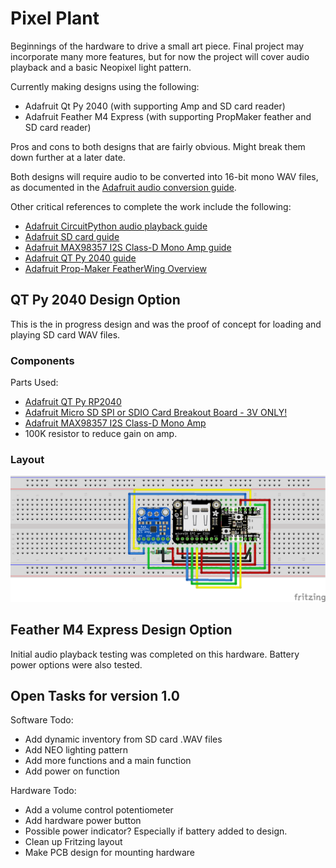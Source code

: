 # Pixel Plant
Beginnings of the hardware to drive a small art piece. Final project may incorporate many more features, but for now the project will cover audio playback and a basic Neopixel light pattern.

Currently making designs using the following:
 - Adafruit Qt Py 2040 (with supporting Amp and SD card reader)
 - Adafruit Feather M4 Express (with supporting PropMaker feather and SD card reader)

Pros and cons to both designs that are fairly obvious. Might break them down further at a later date.

Both designs will require audio to be converted into 16-bit mono WAV files, as documented in the [Adafruit audio conversion guide](https://learn.adafruit.com/microcontroller-compatible-audio-file-conversion).

Other critical references to complete the work include the following:
 - [Adafruit CircuitPython audio playback guide](https://learn.adafruit.com/circuitpython-essentials/circuitpython-audio-out)
 - [Adafruit SD card guide](https://learn.adafruit.com/adafruit-microsd-spi-sdio)
 - [Adafruit MAX98357 I2S Class-D Mono Amp guide](https://learn.adafruit.com/adafruit-max98357-i2s-class-d-mono-amp)
 - [Adafruit QT Py 2040 guide](https://learn.adafruit.com/adafruit-qt-py-2040)
 - [Adafruit Prop-Maker FeatherWing Overview](https://learn.adafruit.com/adafruit-prop-maker-featherwing/overview)

## QT Py 2040 Design Option
This is the in progress design and was the proof of concept for loading and playing SD card WAV files.

### Components
Parts Used:
 - [Adafruit QT Py RP2040](https://www.adafruit.com/product/4900)
 - [Adafruit Micro SD SPI or SDIO Card Breakout Board - 3V ONLY!](https://www.adafruit.com/product/4682)
 - [Adafruit MAX98357 I2S Class-D Mono Amp](https://www.adafruit.com/product/3006)
 - 100K resistor to reduce gain on amp.


### Layout
![Fritzing Diagram](images/Pixel%20Plant%20QT%20Py%202040_bb.png)

## Feather M4 Express Design Option
Initial audio playback testing was completed on this hardware. Battery power options were also tested.

## Open Tasks for version 1.0

Software Todo:
 - Add dynamic inventory from SD card .WAV files
 - Add NEO lighting pattern
 - Add more functions and a main function
 - Add power on function

Hardware Todo:
 - Add a volume control potentiometer
 - Add hardware power button
 - Possible power indicator? Especially if battery added to design.
 - Clean up Fritzing layout
 - Make PCB design for mounting hardware